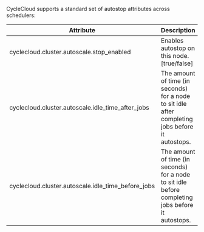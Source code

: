 CycleCloud supports a standard set of autostop attributes across schedulers:

| Attribute                                             | Description                                                                                               |
| ----------------------------------------------------- | --------------------------------------------------------------------------------------------------------- |
| cyclecloud.cluster.autoscale.stop_enabled             | Enables autostop on this node. [true/false]                                                            |
| cyclecloud.cluster.autoscale.idle_time_after_jobs     | The amount of time (in seconds) for a node to sit idle after completing jobs before it autostops.    |
| cyclecloud.cluster.autoscale.idle_time_before_jobs    | The amount of time (in seconds) for a node to sit idle before completing jobs before it autostops.   |
